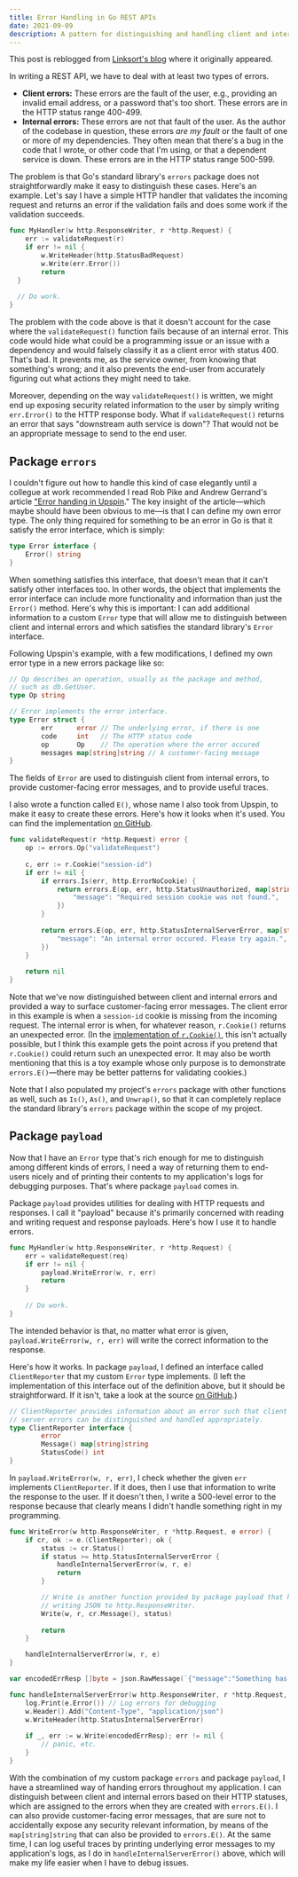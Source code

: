 ```yaml
---
title: Error Handling in Go REST APIs
date: 2021-09-09
description: A pattern for distinguishing and handling client and internal errors in Go that leverages the power of Go's interfaces.
---
```

<aside class="message">
  This post is reblogged from <a href="https://linksort.com/blog/error-handling-in-go-rest-apis/">Linksort's blog</a> where it originally appeared.
</aside>

In writing a REST API, we have to deal with at least two types of errors.

- **Client errors:** These errors are the fault of the user, e.g., providing an invalid email address, or a password that's too short. These errors are in the HTTP status range 400-499.
- **Internal errors:** These errors are not that fault of the user. As the author of the codebase in question, these errors *are my fault* or the fault of one or more of my dependencies. They often mean that there's a bug in the code that I wrote, or other code that I'm using, or that a dependent service is down. These errors are in the HTTP status range 500-599.


The problem is that Go's standard library's `errors` package does not straightforwardly make it easy to distinguish these cases. Here's an example. Let's say I have a simple HTTP handler that validates the incoming request and returns an error if the validation fails and does some work if the validation succeeds.

```go
func MyHandler(w http.ResponseWriter, r *http.Request) {
	err := validateRequest(r)
	if err != nil {
		w.WriteHeader(http.StatusBadRequest) 
		w.Write(err.Error())
		return
  }
  
  // Do work.
}
```

The problem with the code above is that it doesn't account for the case where the `validateRequest()` function fails because of an internal error. This code would hide what could be a programming issue or an issue with a dependency and would falsely classify it as a client error with status 400. That's bad. It prevents me, as the service owner, from knowing that something's wrong; and it also prevents the end-user from accurately figuring out what actions they might need to take.

Moreover, depending on the way `validateRequest()` is written, we might end up exposing security related information to the user by simply writing `err.Error()` to the HTTP response body. What if `validateRequest()` returns an error that says "downstream auth service is down"? That would not be an appropriate message to send to the end user.

## Package `errors`

I couldn't figure out how to handle this kind of case elegantly until a collegue at work recommended I read Rob Pike and Andrew Gerrand's article ["Error handing in Upspin](https://commandcenter.blogspot.com/2017/12/error-handling-in-upspin.html)." The key insight of the article—which maybe should have been obvious to me—is that I can define my own error type. The only thing required for something to be an error in Go is that it satisfy the error interface, which is simply:

```go
type Error interface {
	Error() string
}
```

When something satisfies this interface, that doesn't mean that it can't satisfy other interfaces too. In other words, the object that implements the error interface can include more functionality and information than just the `Error()` method. Here's why this is important: I can add additional information to a custom `Error` type that will allow me to distinguish between client and internal errors and which satisfies the standard library's `Error` interface.

Following Upspin's example, with a few modifications, I defined my own error type in a new errors package like so:

```go
// Op describes an operation, usually as the package and method,
// such as db.GetUser.
type Op string

// Error implements the error interface.
type Error struct {
        err      error // The underlying error, if there is one
        code     int   // The HTTP status code
        op       Op    // The operation where the error occured
        messages map[string]string // A customer-facing message
}
```

The fields of `Error` are used to distinguish client from internal errors, to provide customer-facing error messages, and to provide useful traces.

I also wrote a function called `E()`, whose name I also took from Upspin, to make it easy to create these errors. Here's how it looks when it's used. You can find the implementation [on GitHub](https://github.com/linksort/linksort/blob/main/errors/errors.go).

```go
func validateRequest(r *http.Request) error {
	op := errors.Op("validateRequest")
	
	c, err := r.Cookie("session-id")
	if err != nil {
		if errors.Is(err, http.ErrorNoCookie) {
			return errors.E(op, err, http.StatusUnauthorized, map[string]string{
				"message": "Required session cookie was not found.",
			})
		}
		
		return errors.E(op, err, http.StatusInternalServerError, map[string]string{
			"message": "An internal error occured. Please try again.",
		})
	}
	
	return nil
}
```

Note that we've now distinguished between client and internal errors and provided a way to surface customer-facing error messages. The client error in this example is when a `session-id` cookie is missing from the incoming request. The internal error is when, for whatever reason, `r.Cookie()` returns an unexpected error. (In the [implementation of `r.Cookie()`](https://cs.opensource.google/go/go/+/refs/tags/go1.17:src/net/http/request.go;l=421-426), this isn't actually possible, but I think this example gets the point across if you pretend that `r.Cookie()` could return such an unexpected error. It may also be worth mentioning that this is a toy example whose only purpose is to demonstrate `errors.E()`—there may be better patterns for validating cookies.)

Note that I also populated my project's `errors` package with other functions as well, such as `Is()`, `As()`, and `Unwrap()`, so that it can completely replace the standard library's `errors` package within the scope of my project.

## Package `payload`

Now that I have an `Error` type that's rich enough for me to distinguish among different kinds of errors, I need a way of returning them to end-users nicely and of printing their contents to my application's logs for debugging purposes. That's where package `payload` comes in.

Package `payload` provides utilities for dealing with HTTP requests and responses. I call it "payload" because it's primarily concerned with reading and writing request and response payloads. Here's how I use it to handle errors.

```go
func MyHandler(w http.ResponseWriter, r *http.Request) {
	err = validateRequest(req)
	if err != nil {
		payload.WriteError(w, r, err)
		return
	}
	
	// Do work.
}
```

The intended behavior is that, no matter what error is given, `payload.WriteError(w, r, err)` will write the correct information to the response.

Here's how it works. In package `payload`, I defined an interface called `ClientReporter` that my custom `Error` type implements. (I left the implementation of this interface out of the definition above, but it should be straightforward. If it isn't, take a look at the source [on GitHub](https://github.com/linksort/linksort/blob/a1f069924f2ca535218fee66deca7776fd9d4add/errors/errors.go#L72-L114).)

```go
// ClientReporter provides information about an error such that client and
// server errors can be distinguished and handled appropriately.
type ClientReporter interface {
        error
        Message() map[string]string
        StatusCode() int
}
```

In `payload.WriteError(w, r, err)`, I check whether the given `err` implements `ClientReporter`. If it does, then I use that information to write the response to the user. If it doesn't then, I write a 500-level error to the response because that clearly means I didn't handle something right in my programming.

```go
func WriteError(w http.ResponseWriter, r *http.Request, e error) {
	if cr, ok := e.(ClientReporter); ok {
		status := cr.Status()
		if status >= http.StatusInternalServerError {
			handleInternalServerError(w, r, e)
			return
		}

		// Write is another function provided by package payload that handles
		// writing JSON to http.ResponseWriter.
		Write(w, r, cr.Message(), status)
		
		return
	}

	handleInternalServerError(w, r, e)
}

var encodedErrResp []byte = json.RawMessage(`{"message":"Something has gone wrong"}`)

func handleInternalServerError(w http.ResponseWriter, r *http.Request, e error) {
	log.Print(e.Error()) // Log errors for debugging
	w.Header().Add("Content-Type", "application/json")
	w.WriteHeader(http.StatusInternalServerError)
	
	if _, err := w.Write(encodedErrResp); err != nil {
		// panic, etc.
	}
}
```

With the combination of my custom package `errors` and package `payload`, I have a streamlined way of handing errors throughout my application. I can distinguish between client and internal errors based on their HTTP statuses, which are assigned to the errors when they are created with `errors.E()`. I can also provide customer-facing error messages, that are sure not to accidentally expose any security relevant information, by means of the `map[string]string` that can also be provided to `errors.E()`. At the same time, I can log useful traces by printing underlying error messages to my application's logs, as I do in `handleInternalServerError()` above, which will make my life easier when I have to debug issues.
